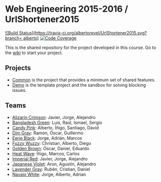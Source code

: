 # Web Engineering 2015-2016 / UrlShortener2015

[![Build Status](https://travis-ci.org/albertorevel/UrlShortener2015.svg?branch= alberto)](https://travis-ci.org/albertorevel/UrlShortener2015)
[![Code Coverage](https://img.shields.io/codecov/c/github/albertorevel/UrlShortener2015/master.svg)](https://codecov.io/github/albertorevel/UrlShortener2015?branch=master)

This is the shared repository for the project developed in this course. Go to the [wiki](https://github.com/UNIZAR-30246-WebEngineering/UrlShortener2015/wiki) to start your project.

## Projects

* [Common](common) is the project that provides a minimum set of shared features.
* [Demo](demo) is the template project and the sandbox for solving blocking issues.

## Teams

* [Alizarin Crimson](alizarin-crimson): Javier, Jorge, Alejandro
* [Bangladesh Green](bangladesh-green): Luis, Raúl, Ismael, Sergio
* [Candy Pink](candy-pink): Alberto, Íñigo, Santiago, David
* [Dim Gray](dim-gray): Ramón, Óscar, Guillermo 
* [Eerie Black](eerie-black): Jorge, Adrián, Marcos 
* [Fuzzy Wuzzy](fuzzy-wuzzy): Christian, Alberto, Diego
* [Golden Brown](golden-brown): Óscar, Daniel, Eduardo
* [Heat Wave](heat-wave): Íñigo, Marcos, Carlos
* [Imperial Red](imperial-red): Javier, Jorge, Alejandro
* [Japanese Violet](japanese-violet): Aron, Agustín, Alejandro
* [Lavender Gray](lavender-gray): Rubén, Cristian, Daniel
* [Navajo White](navajo-white): Jorge, Alberto, Adrian
